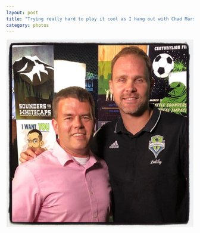 ```yaml
---
layout: post
title: "Trying really hard to play it cool as I hang out with Chad Marshall"
category: photos
---
```


[![Trying really hard to play it cool as I hang out with Chad Marshall](/instagram/th-BzURSMtpxVc.jpg)](https://www.instagram.com/p/BzURSMtpxVc/)
